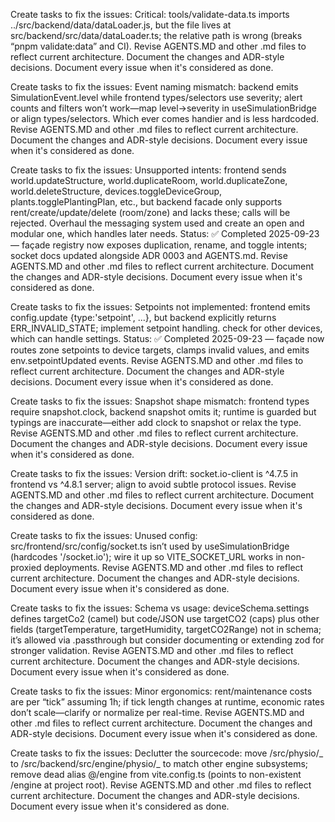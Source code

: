 Create tasks to fix the issues:
Critical: tools/validate-data.ts imports ../src/backend/data/dataLoader.js, but the file lives at src/backend/src/data/dataLoader.ts; the relative path is wrong (breaks “pnpm validate:data” and CI).
Revise AGENTS.MD and other .md files to reflect current architecture. Document the changes and ADR-style decisions. Document every issue when it's considered as done.

Create tasks to fix the issues:
Event naming mismatch: backend emits SimulationEvent.level while frontend types/selectors use severity; alert counts and filters won’t work—map level->severity in useSimulationBridge or align types/selectors. Which ever comes handier and is less hardcoded.
Revise AGENTS.MD and other .md files to reflect current architecture. Document the changes and ADR-style decisions. Document every issue when it's considered as done.

Create tasks to fix the issues:
Unsupported intents: frontend sends world.updateStructure, world.duplicateRoom, world.duplicateZone, world.deleteStructure, devices.toggleDeviceGroup, plants.togglePlantingPlan, etc., but backend facade only supports rent/create/update/delete (room/zone) and lacks these; calls will be rejected. Overhaul the messaging system used and create an open and modular one, which handles later needs.
Status: ✅ Completed 2025-09-23 — façade registry now exposes duplication, rename, and toggle intents; socket docs updated alongside ADR 0003 and AGENTS.md.
Revise AGENTS.MD and other .md files to reflect current architecture. Document the changes and ADR-style decisions. Document every issue when it's considered as done.

Create tasks to fix the issues:
Setpoints not implemented: frontend emits config.update {type:'setpoint', ...}, but backend explicitly returns ERR_INVALID_STATE; implement setpoint handling. check for other devices, which can handle settings.
Status: ✅ Completed 2025-09-23 — façade now routes zone setpoints to device targets, clamps invalid values, and emits env.setpointUpdated events.
Revise AGENTS.MD and other .md files to reflect current architecture. Document the changes and ADR-style decisions. Document every issue when it's considered as done.

Create tasks to fix the issues:
Snapshot shape mismatch: frontend types require snapshot.clock, backend snapshot omits it; runtime is guarded but typings are inaccurate—either add clock to snapshot or relax the type.
Revise AGENTS.MD and other .md files to reflect current architecture. Document the changes and ADR-style decisions. Document every issue when it's considered as done.

Create tasks to fix the issues:
Version drift: socket.io-client is ^4.7.5 in frontend vs ^4.8.1 server; align to avoid subtle protocol issues.
Revise AGENTS.MD and other .md files to reflect current architecture. Document the changes and ADR-style decisions. Document every issue when it's considered as done.

Create tasks to fix the issues:
Unused config: src/frontend/src/config/socket.ts isn’t used by useSimulationBridge (hardcodes '/socket.io'); wire it up so VITE_SOCKET_URL works in non-proxied deployments.
Revise AGENTS.MD and other .md files to reflect current architecture. Document the changes and ADR-style decisions. Document every issue when it's considered as done.

Create tasks to fix the issues:
Schema vs usage: deviceSchema.settings defines targetCo2 (camel) but code/JSON use targetCO2 (caps) plus other fields (targetTemperature, targetHumidity, targetCO2Range) not in schema; it’s allowed via .passthrough but consider documenting or extending zod for stronger validation.
Revise AGENTS.MD and other .md files to reflect current architecture. Document the changes and ADR-style decisions. Document every issue when it's considered as done.

Create tasks to fix the issues:
Minor ergonomics: rent/maintenance costs are per “tick” assuming 1h; if tick length changes at runtime, economic rates don’t scale—clarify or normalize per real-time.
Revise AGENTS.MD and other .md files to reflect current architecture. Document the changes and ADR-style decisions. Document every issue when it's considered as done.

Create tasks to fix the issues:
Declutter the sourcecode: move /src/physio/_ to /src/backend/src/engine/physio/_ to match other engine subsystems; remove dead alias @/engine from vite.config.ts (points to non-existent /engine at project root).
Revise AGENTS.MD and other .md files to reflect current architecture. Document the changes and ADR-style decisions. Document every issue when it's considered as done.
